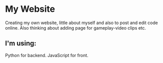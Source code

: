 # My Website
Creating my own website, little about myself and also to post and edit code online.
Also thinking about adding page for gameplay-video clips etc.

## I'm using:
Python for backend.
JavaScript for front.